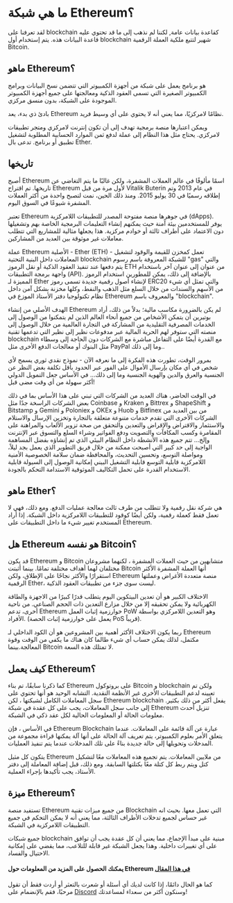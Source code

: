 # ما هي شبكة Ethereum؟

لقد تعرفنا على blockchain كقاعدة بيانات عامة, لكننا لم نذهب إلى ما قد تحتوي عليه قاعدة البيانات هذه. يتم إستخدام أول blockchain شهير لتتبع ملكية العملة الرقمية Bitcoin.

## ماهو Ethereum؟

هو برنامج يعمل على شبكة من أجهزة الكمبيوتر التي تتضمن نسخ البيانات وبرامج الكمبيوتر الصغيرة التي تسمى العقود الذكية ومعالجتها على جميع أجهزة الكمبيوتر الموجودة على الشبكة، بدون منسق مركزي.

بادئ ذي بدء، يعد Ethereum نظامًا لامركزيًا، مما يعني أنه لا يحتوي على أي وسيط فريد.

ويمكن اعتبارها منصة برمجية تهدف إلى أن تكون إنترنت لامركزي ومتجر تطبيقات لامركزي. يحتاج مثل هذا النظام إلى عملة لدفع ثمن الموارد الحسابية المطلوبة لتشغيل تطبيق أو برنامج. تدعى بال Ether.

## تاريخها

أصبح Ethereum اسمًا مألوفًا في عالم العملات المشفرة، ولكن غالبًا ما يتم التغاضي عن تاريخها. تم اقتراح Ethereum لأول مرة من قبل Vitalik Buterin في عام 2013 وتم إطلاقه رسميًا في 30 يوليو 2015. ومنذ ذلك الحين، نمت لتصبح واحدة من أكثر العملات المشفرة شيوعًا في السوق اليوم.

تعتبر Ethereum في جوهرها منصة مفتوحة المصدر للتطبيقات اللامركزية (dApps). يوفر للمستخدمين بيئة آمنة حيث يمكنهم إنشاء التعليمات البرمجية الخاصة بهم وتشغيلها دون الاعتماد على أطراف ثالثة أو خوادم مركزية. هذا يجعلها مثالية للمشاريع التي تتطلب معاملات غير موثوقة بين العديد من المشاركين.

عملة Ethereum الأصلية - Ether (ETH) - تعمل كمخزن للقيمة والوقود لتشغيل المعاملات داخل البنية التحتية blockchain للشبكة المعروفة باسم رسوم "gas" والتي يتم دفعها عند تنفيذ العقود الذكية أو نقل الرموز ETH من عنوان إلى عنوان آخر باستخدام واجهة برمجة التطبيقات (API). بالإضافة إلى ذلك، يمكن للمطورين استخدام الرموز المميزة لـ Ether لإنشاء أصول رقمية جديدة تسمى رموز ERC20 والتي تمثل أي شيء من الأسهم والسندات من خلال السلع مثل الذهب والنفط، وكلها مخزنة بشكل آمن داخل نظام تكنولوجيا دفتر الأستاذ الموزع في Ethereum والمعروف باسم "blockchain".

الهدف الأصلي من إنشاء Ethereum لم يكن بالضرورة مكاسب مالية؛ بدلاً من ذلك، أراد بوتيرين أن يتمكن الأشخاص من جميع أنحاء العالم الذين لم يتمكنوا من الوصول إلى الخدمات المصرفية التقليدية من المشاركة في التجارة العالمية من خلال الوصول إلى منصته التي ستوفر لهم الحرية المالية عبر مدفوعات نظير إلى نظير التي تدعمها تقنية blockchain مع القدرة أيضًا على التفاعل مباشرة مع الشركات دون الحاجة إلى وسطاء مثل البنوك أو معالجات الدفع الأخرى مثل PayPal وما إلى ذلك..

بمرور الوقت، تطورت هذه الفكرة إلى ما نعرفه الآن - نموذج نقدي ثوري يسمح لأي شخص في أي مكان بإرسال الأموال على الفور عبر الحدود بأقل تكلفة بغض النظر عن الجنسية والعرق والدين والهوية الجنسية وما إلى ذلك... في الأساس جعل التمويل الدولي أكثر سهولة من أي وقت مضى قبل!

في الوقت الحاضر، هناك العديد من الشركات التي تبني على هذا الأساس بما في ذلك بعض الشركات الراسخة جدًا مثل Coinbase و Kraken و Bittrex و ShapeShift و Bitstamp و Gemini و Poloniex و OKEx و Huob و Bitfinex من بين العديد من الشركات الأخرى التي تقدم خدمات متنوعة متعلقة بالتجارة وتخزين الإرسال والاستلام والاستثمار والاقتراض والإقراض والتعدين والتحقق من صحة تزوير الألعاب والمراهنة على المقامرة وكسب المكافآت والتصويت ودفع الفواتير وشراء السلع والتسوق عبر الإنترنت وإلخ... تتم جميع هذه الأنشطة داخل النظام البيئي الذي تم إنشاؤه بفضل المساهمة الواجبة إلى حد كبير التي أصبحت ممكنة من خلال فريق التطوير الذي يعمل بجد ليلاً، ومواصلة التوسع، وتحسين التحديث، والمحافظة ضمان سلامة الخصوصية الأمنية اللامركزية قابلية التوسع قابلية التشغيل البيني إمكانية الوصول إلى السيولة قابلية الاستخدام القدرة على تحمل التكاليف الموثوقية الاستدامة التحكم بالجودة.

## ماهو Ether؟

هي شركة نقل رقمية ولا تتطلب من طرف ثالث معالجة عمليات الدفع. ومع ذلك، فهي لا تعمل فقط كعملة رقمية، ولكن أيضًا كوقود للتطبيقات اللامركزية داخل الشبكة. إذا أراد المستخدم تغيير شيء ما داخل التطبيقات على Ethereum.

## هل Ethereum هو نفسه Bitcoin؟

قد يكون Ethereum و Bitcoin متشابهين من حيث العملات المشفرة ، لكنهما مشروعان مختلفان لهما أهداف مختلفة تمامًا. بينما أثبتت Bitcoin أنها العملة المشفرة الأكثر استقرارًا والأكثر نجاحًا على الإطلاق، ولكن Ethereum منصة متعددة الأغراض وعملتها الرقمية Ether، ليست سوى جزء من تطبيقات العقود الذكية.

الاختلاف الكبير هو أن تعدين البيتكوين اليوم يتطلب قدرًا كبيرًا من الاجهزة والطاقة الكهربائية ولا يمكن تحقيقه إلا من خلال مزارع التعدين ذات الحجم الصناعي. من ناحية أخرى، تدعم Ethereum خوارزمية إثبات العمل PoW وهو التعدين اللامركزي بواسطة الأفراد. (يعمل على خوارزمية إثبات الحصة PoS قريباً).

ربما يكون الاختلاف الأكثر أهمية بين المشروعين هو أن الكود الداخلي لـ Ethereum مكتمل، لذلك يمكن حساب أي شيء طالما كان هناك ما يكفي من الوقت وقوة المعالجة.بينما Bitcoin لا تمتلك هذه السعة.

## كيف يعمل Ethereum؟

كما ذكرنا سابقًا، تم بناء Ethereum على بروتوكول Bitcoin و blockchain ولكن تم تعيينه لدعم التطبيقات الأخرى غير الأنظمة النقدية. التشابه الوحيد هو أنها تحتوي على سجل المعاملات الكامل لشبكتها ، لكن Ethereum blockchain يفعل أكثر من ذلك بكثير. إلى جانب سجل المعاملات، يجب على كل عقدة في شبكة Ethereum تنزيل أحدث معلومات الحالة أو المعلومات الحالية لكل عقد ذكي في الشبكة.

في الأساس ، فإن Ethereum Blockchain عبارة عن آلة قائمة على المعاملات. عندما يتعلق الأمر بعلوم الكمبيوتر، يتم تعريف آلة الحالة على أنها آلة يمكنها قراءة مجموعة من المدخلات وتحويلها إلى حالة جديدة بناءً على تلك المدخلات عندما يتم تنفيذ العمليات.

يتكون كل مثيل Ethereum من ملايين المعاملات. يتم تجميع هذه المعاملات معًا لتشكيل كتل ويتم ربط كل كتلة معًا بكتلتها السابقة. ومع ذلك، قبل إضافة المعاملة إلى دفتر الأستاذ، يجب تأكيدها بإجراء العملية.

## ميزة Ethereum؟

تستفيد منصة Ethereum من جميع ميزات تقنية Blockchain التي تعمل معها. بحيث انه غير حساس لجميع تدخلات الأطراف الثالثة، مما يعني أنه لا يمكن التحكم في جميع التطبيقات اللامركزية في الشبكة.

جميع شبكات blockchain مبنية على مبدأ الإجماع، مما يعني أن كل عقدة يجب أن توافق على أي تغييرات داخلية. وهذا يجعل الشبكة غير قابلة للتلاعب، مما يقضي على إمكانية الاحتيال والفساد.

#### يمكنك الحصول على المزيد من المعلومات حول Ethereum <a href="https://bitsonblocks.net/2016/10/02/gentle-introduction-ethereum/" target="_blank">في هذا المقال</a>

كما هو الحال دائمًا، إذا كانت لديك أي أسئلة أو شعرت بالتعثر أو أردت فقط أن تقول مرحبًا، فقم بالإنضمام على <a href="https://discord.gg/ykgUvqMc4Q" target="_blank">Discord</a> وسنكون أكثر من سعداء لمساعدتك!
